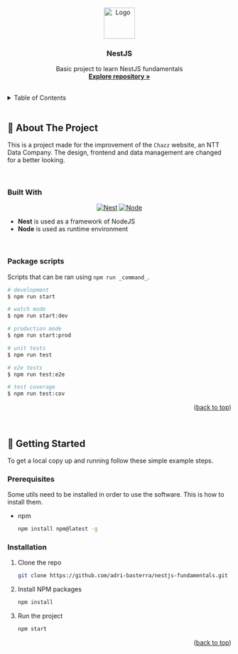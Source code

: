 <a id="readme-top"></a>

<!-- PROJECT LOGO -->
<br />
<div align="center">
  <a href="https://github.com/adri-basterra/nestjs-fundamentals">
    <img src="https://nestjs.com/img/logo-small.svg" alt="Logo" height="70">
  </a>

<h3 align="center"><strong>NestJS</strong></h3>

  <p align="center">
    Basic project to learn NestJS fundamentals
    <br />
    <a href="https://github.com/adri-basterra/nestjs-fundamentals"><strong>Explore repository »</strong></a>
    <br />
    <br />
  </p>
</div>

<!-- TABLE OF CONTENTS -->
<details>
  <summary>Table of Contents</summary>
  <ol>
    <li>
      <a href="#about-the-project">About The Project</a>
      <ul>
        <li><a href="#built-with">Built With</a></li>
        <li><a href="#package-scripts">Package scripts</a></li>
      </ul>
    </li>
    <li>
      <a href="#getting-started">Getting Started</a>
      <ul>
        <li><a href="#prerequisites">Prerequisites</a></li>
        <li><a href="#installation">Installation</a></li>
      </ul>
    </li>
  </ol>
</details>

<br>

<!-- ABOUT THE PROJECT -->
<div id="about-the-project"></div>

## 📌 About The Project

This is a project made for the improvement of the `Chazz` website, an NTT Data Company. The design, frontend and data management are changed for a better looking.

<br>

### Built With

<div align="center">

[![Nest][nest.js]][nest-url]
[![Node][node.org]][node-url]

</div>

- **Nest** is used as a framework of NodeJS
- **Node** is used as runtime environment

<br>

<!-- PACKAGE SCRIPTS -->
<div id="package-scripts"></div>

### Package scripts

Scripts that can be ran using `npm run _command_`.

```bash
# development
$ npm run start

# watch mode
$ npm run start:dev

# production mode
$ npm run start:prod

# unit tests
$ npm run test

# e2e tests
$ npm run test:e2e

# test coverage
$ npm run test:cov
```

<p align="right">(<a href="#readme-top">back to top</a>)</p>

<br>

<!-- GETTING STARTED -->
<div id="getting-started"></div>

## 🌱 Getting Started

To get a local copy up and running follow these simple example steps.

### Prerequisites

Some utils need to be installed in order to use the software. This is how to install them.

- npm
  ```sh
  npm install npm@latest -g
  ```

### Installation

1. Clone the repo
   ```sh
   git clone https://github.com/adri-basterra/nestjs-fundamentals.git
   ```
2. Install NPM packages
   ```sh
   npm install
   ```
3. Run the project
   ```sh
   npm start
   ```

<p align="right">(<a href="#readme-top">back to top</a>)</p>

<!-- MARKDOWN LINKS & IMAGES -->
<!-- @see: https://www.markdownguide.org/basic-syntax/#reference-style-links -->

[nest.js]: https://img.shields.io/badge/nestjs-E0234E?style=for-the-badge&logo=nestjs&logoColor=white
[nest-url]: https://nestjs.com/
[node-url]: https://nodejs.org/en/
[node.org]: https://img.shields.io/badge/Node.js-339933?style=for-the-badge&logo=nodedotjs&logoColor=white
